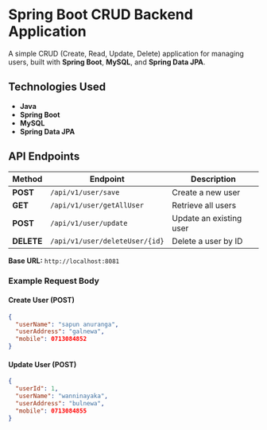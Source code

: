 # Spring Boot CRUD Backend Application

A simple CRUD (Create, Read, Update, Delete) application for managing users, built with **Spring Boot**, **MySQL**, and **Spring Data JPA**.

## Technologies Used
- **Java**
- **Spring Boot**
- **MySQL**
- **Spring Data JPA**

## API Endpoints

| Method  | Endpoint                         | Description               |
|---------|----------------------------------|---------------------------|
| **POST**   | `/api/v1/user/save`           | Create a new user         |
| **GET**    | `/api/v1/user/getAllUser`     | Retrieve all users        |
| **POST**   | `/api/v1/user/update`        | Update an existing user   |
| **DELETE** | `/api/v1/user/deleteUser/{id}` | Delete a user by ID       |

**Base URL:** `http://localhost:8081`

### Example Request Body
#### Create User (POST)
```json
{
  "userName": "sapun anuranga",
  "userAddress": "galnewa",
  "mobile": 0713084852
}
```

#### Update User (POST)
```json
{
  "userId": 1,
  "userName": "wanninayaka",
  "userAddress": "bulnewa",
  "mobile": 0713084855
}
```
